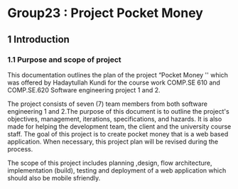 <h1>Group23 : Project Pocket Money</h1>

<h2>1 Introduction</h2>

<h3>1.1 Purpose and scope of project</h3>

This documentation outlines the plan of the project “Pocket Money '' which was offered by Hadaytullah Kundi for the course work COMP.SE 610 and COMP.SE.620 Software engineering project 1 and 2.

The project consists of seven (7) team members from both software engineering 1 and 2.The purpose of this document is to outline the project's objectives, management,
iterations, specifications, and hazards. It is also made for helping the development
team, the client and the university course staff. The goal of this project is to create pocket money that is a web based application. When necessary, this project plan will be revised during the process.

The scope of this project includes planning ,design, flow architecture, implementation (build), testing and deployment of a web application which should also be mobile sfriendly.
